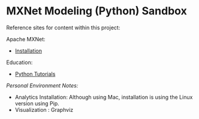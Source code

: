 # MXNet Modeling (Python) Sandbox

Reference sites for content within this project:

Apache MXNet:
- [Installation](http://mxnet.io/get_started/install.html)

Education:
- [Python Tutorials](http://mxnet.io/api/python/index.html)


_Personal Environment Notes:_
- Analytics Installation:  Although using Mac, installation is using the Linux version using Pip.
- Visualization : Graphviz
